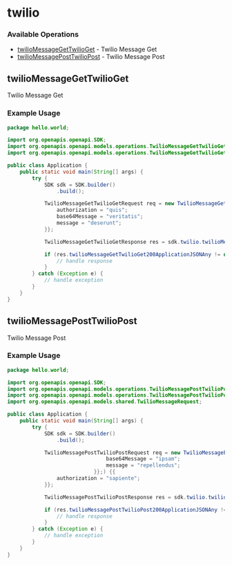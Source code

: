 # twilio

### Available Operations

* [twilioMessageGetTwilioGet](#twiliomessagegettwilioget) - Twilio Message Get
* [twilioMessagePostTwilioPost](#twiliomessageposttwiliopost) - Twilio Message Post

## twilioMessageGetTwilioGet

Twilio Message Get

### Example Usage

```java
package hello.world;

import org.openapis.openapi.SDK;
import org.openapis.openapi.models.operations.TwilioMessageGetTwilioGetRequest;
import org.openapis.openapi.models.operations.TwilioMessageGetTwilioGetResponse;

public class Application {
    public static void main(String[] args) {
        try {
            SDK sdk = SDK.builder()
                .build();

            TwilioMessageGetTwilioGetRequest req = new TwilioMessageGetTwilioGetRequest("ab") {{
                authorization = "quis";
                base64Message = "veritatis";
                message = "deserunt";
            }};            

            TwilioMessageGetTwilioGetResponse res = sdk.twilio.twilioMessageGetTwilioGet(req);

            if (res.twilioMessageGetTwilioGet200ApplicationJSONAny != null) {
                // handle response
            }
        } catch (Exception e) {
            // handle exception
        }
    }
}
```

## twilioMessagePostTwilioPost

Twilio Message Post

### Example Usage

```java
package hello.world;

import org.openapis.openapi.SDK;
import org.openapis.openapi.models.operations.TwilioMessagePostTwilioPostRequest;
import org.openapis.openapi.models.operations.TwilioMessagePostTwilioPostResponse;
import org.openapis.openapi.models.shared.TwilioMessageRequest;

public class Application {
    public static void main(String[] args) {
        try {
            SDK sdk = SDK.builder()
                .build();

            TwilioMessagePostTwilioPostRequest req = new TwilioMessagePostTwilioPostRequest(                new TwilioMessageRequest("perferendis") {{
                                base64Message = "ipsam";
                                message = "repellendus";
                            }};) {{
                authorization = "sapiente";
            }};            

            TwilioMessagePostTwilioPostResponse res = sdk.twilio.twilioMessagePostTwilioPost(req);

            if (res.twilioMessagePostTwilioPost200ApplicationJSONAny != null) {
                // handle response
            }
        } catch (Exception e) {
            // handle exception
        }
    }
}
```
